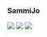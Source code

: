 ### SammiJo
![](https://i9.fuskator.com/large/b-CeubcmoPG/Nonnude-Sammi-JO-with-Pierced-Nipple-Wearing-Gloves-10.jpg)
![](https://i9.fuskator.com/large/b-CeubcmoPG/Nonnude-Sammi-JO-with-Pierced-Nipple-Wearing-Gloves-12.jpg)
![](https://i9.fuskator.com/large/b-CeubcmoPG/Nonnude-Sammi-JO-with-Pierced-Nipple-Wearing-Gloves-15.jpg)
